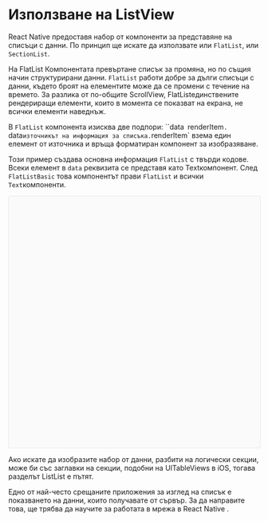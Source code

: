 # Използване на ListView

React Native предоставя набор от компоненти за представяне на списъци с данни. По принцип ще искате да използвате или `FlatList`, или `SectionList`.

На FlatList Компонентата превъртане списък за промяна, но по същия начин структурирани данни. `FlatList` работи добре за дълги списъци с данни, където броят на елементите може да се промени с течение на времето. За разлика от по-общите ScrollView, FlatListединствените рендериращи елементи, които в момента се показват на екрана, не всички елементи наведнъж.

В `FlatList` компонента изисква две подпори: ``data` `renderItem`. `data` източникът на информация за списъка. `renderItem` взема един елемент от източника и връща форматиран компонент за изобразяване.

Този пример създава основна информация `FlatList` с твърди кодове. Всеки елемент в `data` реквизита се представя като Textкомпонент. След `FlatListBasic` това компонентът прави `FlatList` и всички `Text`компоненти.

<div data-snack-id="8qgXcGvjl" data-snack-platform="web" data-snack-preview="true" data-snack-theme="light" style="overflow:hidden;background:#fafafa;border:1px solid rgba(0,0,0,.08);border-radius:4px;height:505px;width:100%"></div>

Ако искате да изобразите набор от данни, разбити на логически секции, може би със заглавки на секции, подобни на UITableViews в iOS, тогава разделът ListList е пътят.

Едно от най-често срещаните приложения за изглед на списък е показването на данни, които получавате от сървър. За да направите това, ще трябва да научите за работата в мрежа в React Native .